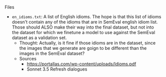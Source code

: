 Files
- `en_idioms.txt`: A list of English idioms. The hope is that this list of idioms doesn't contain any of the idioms that are in SemEval english idiom list. Those should ALSO make their way into the final dataset, but not into the dataset for which we finetune a model to use against the SemEval dataset as a validation set.
    - Thought: Actually, is it fine if those idioms are in the dataset, since the images that we generate are goign to be different than the images in the SemEval dataset?
    - Sources
        - https://portallas.com/wp-content/uploads/Idioms.pdf
        - Sonnet 3.5 Refresh dialogues
